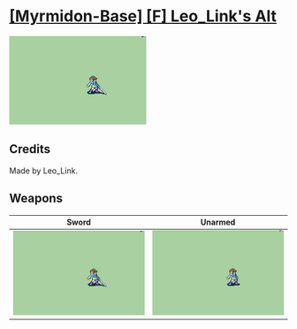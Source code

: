 # [\[Myrmidon-Base\] \[F\] Leo_Link's Alt](./)

<img src="./1.%20Sword/Sword_000.png" alt="[Myrmidon-Base] [F] Leo_Link's Alt standing" />

## Credits

Made by Leo_Link.

## Weapons


|Sword |Unarmed |
|  :---: | :---: |
| <img alt="Sword animation" src="./1.%20Sword/Sword.gif" /> | <img alt="Unarmed animation" src="./8.%20Unarmed/Unarmed.gif" /> |
